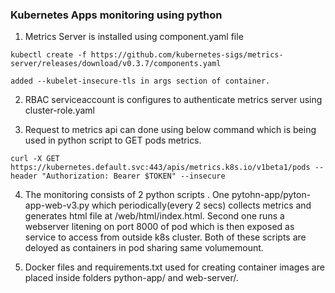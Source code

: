 ### Kubernetes Apps monitoring using python 

1. Metrics Server is installed using component.yaml file
```
kubectl create -f https://github.com/kubernetes-sigs/metrics-server/releases/download/v0.3.7/components.yaml

added --kubelet-insecure-tls in args section of container.

```

2.  RBAC serviceaccount  is configures to authenticate metrics server  using  cluster-role.yaml

3. Request to metrics api can done using below command which is being used in python script to GET pods metrics. 

```
curl -X GET https://kubernetes.default.svc:443/apis/metrics.k8s.io/v1beta1/pods --header "Authorization: Bearer $TOKEN" --insecure

```

4.  The monitoring consists of 2 python scripts . One pytohn-app/pyton-app-web-v3.py which periodically(every 2 secs) collects metrics and generates html file at /web/html/index.html. Second one runs a webserver litening on port 8000 of pod which is then exposed as service to access from outside k8s cluster. Both of these scripts are deloyed as containers in pod sharing same volumemount.
  

5. Docker files and requirements.txt  used for creating container images are placed inside folders python-app/ and web-server/.


  


